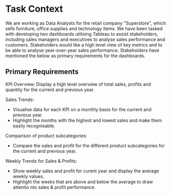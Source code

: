 # Task Context

We are working as Data Analysts for the retail company "Superstore", which sells furniture, office supplies and technology items. We have been tasked with developing two dashboards utilising Tableau to assist stakeholders, including sales managers and executives to analyse sales performance and customers. Stakeholders would like a high level view of key metrics and to be able to analyse year-over-year sales performance. Stakeholders have mentioned the below as primary requirements for the dashboards.

## Primary Requirements

KPI Overview:
Display a high level overview of total sales, profits and quantity for the current and previous year.

Sales Trends:
- Visualise data for each KPI on a monthly basis for the current and previous year.
- Highlight the months with the highest and lowest sales and make them easily recognisable.

Comparison of product subcategories:
- Compare the sales and profit for the different product subcategories for the current and previous year.

Weekly Trends for Sales & Profits:
- Show weekly sales and profit for curent year and display the average weekly values.
- Highlight the weeks that are above and below the average to draw attentio nto sales & profit performance. 
